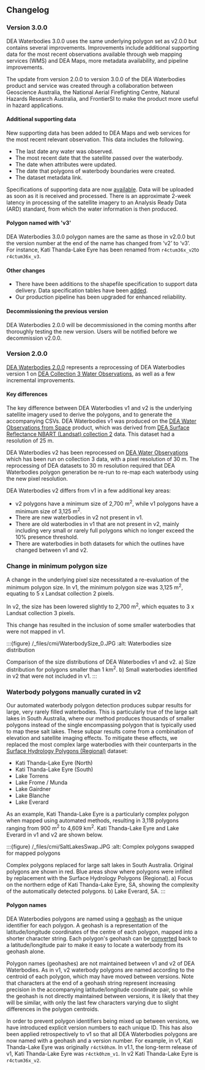 ## Changelog

### Version 3.0.0

DEA Waterbodies 3.0.0 uses the same underlying polygon set as v2.0.0 but contains several improvements. Improvements include additional supporting data for the most recent observations available through web mapping services (WMS) and DEA Maps, more metadata availability, and pipeline improvements.

The update from version 2.0.0 to version 3.0.0 of the DEA Waterbodies product and service was created through a collaboration between Geoscience Australia, the National Aerial Firefighting Centre, Natural Hazards Research Australia, and FrontierSI to make the product more useful in hazard applications. 

#### Additional supporting data

New supporting data has been added to DEA Maps and web services for the most recent relevant observation. This data includes the following. 

* The last date any water was observed. 
* The most recent date that the satellite passed over the waterbody. 
* The date when attributes were updated. 
* The date that polygons of waterbody boundaries were created.
* The dataset metadata link.  

Specifications of supporting data are now [available](./?tab=details#data-specification-tables). Data will be uploaded as soon as it is received and processed. There is an approximate 2-week latency in processing of the satellite imagery to an Analysis Ready Data (ARD) standard, from which the water information is then produced. 

#### Polygon named with 'v3'

DEA Waterbodies 3.0.0 polygon names are the same as those in v2.0.0 but the version number at the end of the name has changed from ‘v2’ to ‘v3’. For instance, Kati Thanda-Lake Eyre has been renamed from `r4ctum36x_v2`to `r4ctum36x_v3`.

#### Other changes

* There have been additions to the shapefile specification to support data delivery. Data specification tables have been [added](./?tab=details#data-specification-tables). 
* Our production pipeline has been upgraded for enhanced reliability. 

#### Decommissioning the previous version

DEA Waterbodies 2.0.0 will be decommissioned in the coming months after thoroughly testing the new version. Users will be notified before we decommission v2.0.0.

### Version 2.0.0

[DEA Waterbodies 2.0.0](/data/version-history/dea-waterbodies-landsat-2.0.0/) represents a reprocessing of DEA Waterbodies version 1 on [DEA Collection 3 Water Observations](/data/product/dea-water-observations-landsat), as well as a few incremental improvements. 

#### Key differences

The key difference between DEA Waterbodies v1 and v2 is the underlying satellite imagery used to derive the polygons, and to generate the accompanying CSVs. DEA Waterbodies v1 was produced on the [DEA Water Observations from Space](/data/product/dea-water-observations-landsat) product, which was derived from [DEA Surface Reflectance NBART (Landsat) collection 2](/data/version-history/dea-water-observations-landsat-2.1.5/) data. This dataset had a resolution of 25 m. 

DEA Waterbodies v2 has been reprocessed on [DEA Water Observations](/data/product/dea-water-observations-landsat/) which has been run on collection 3 data, with a pixel resolution of 30 m. The reprocessing of DEA datasets to 30 m resolution required that DEA Waterbodies polygon generation be re-run to re-map each waterbody using the new pixel resolution.

DEA Waterbodies v2 differs from v1 in a few additional key areas: 

* v2 polygons have a minimum size of 2,700 m<sup>2</sup>, while v1 polygons have a minimum size of 3,125 m<sup>2</sup>. 
* There are new waterbodies in v2 not present in v1.
* There are old waterbodies in v1 that are not present in v2, mainly including very small or rarely full polygons which no longer exceed the 10% presence threshold.
* There are waterbodies in both datasets for which the outlines have changed between v1 and v2.

### Change in minimum polygon size

A change in the underlying pixel size necessitated a re-evaluation of the minimum polygon size. In v1, the minimum polygon size was 3,125 m<sup>2</sup>, equating to 5 x Landsat collection 2 pixels. 

In v2, the size has been lowered slightly to 2,700 m<sup>2</sup>, which equates to 3 x Landsat collection 3 pixels. 

This change has resulted in the inclusion of some smaller waterbodies that were not mapped in v1. 

:::{figure} /_files/cmi/WaterbodySize_0.JPG
:alt: Waterbodies size distribution

Comparison of the size distributions of DEA Waterbodies v1 and v2. a) Size distribution for polygons smaller than 1 km<sup>2</sup>. b) Small waterbodies identified in v2 that were not included in v1.
:::

### Waterbody polygons manually curated in v2

Our automated waterbody polygon detection produces subpar results for large, very rarely filled waterbodies. This is particularly true of the large salt lakes in South Australia, where our method produces thousands of smaller polygons instead of the single encompassing polygon that is typically used to map these salt lakes. These subpar results come from a combination of elevation and satellite imaging effects. To mitigate these effects, we replaced the most complex large waterbodies with their counterparts in the [Surface Hydrology Polygons (Regional)](https://pid.geoscience.gov.au/dataset/ga/83134) dataset: 

* Kati Thanda-Lake Eyre (North) 
* Kati Thanda-Lake Eyre (South) 
* Lake Torrens 
* Lake Frome / Munda 
* Lake Gairdner 
* Lake Blanche 
* Lake Everard 

As an example, Kati Thanda-Lake Eyre is a particularly complex polygon when mapped using automated methods, resulting in 3,118 polygons ranging from 900 m<sup>2</sup> to 4,609 km<sup>2</sup>. Kati Thanda-Lake Eyre and Lake Everard in v1 and v2 are shown below. 

:::{figure} /_files/cmi/SaltLakesSwap.JPG
:alt: Complex polygons swapped for mapped polygons

Complex polygons replaced for large salt lakes in South Australia. Original polygons are shown in red. Blue areas show where polygons were infilled by replacement with the Surface Hydrology Polygons (Regional). a) Focus on the northern edge of Kati Thanda-Lake Eyre, SA, showing the complexity of the automatically detected polygons. b) Lake Everard, SA.
:::

#### Polygon names

DEA Waterbodies polygons are named using a [geohash](https://en.wikipedia.org/wiki/Geohash) as the unique identifier for each polygon. A geohash is a representation of the latitude/longitude coordinates of the centre of each polygon, mapped into a shorter character string. Each polygon's geohash can be [converted](http://geohash.co/) back to a latitude/longitude pair to make it easy to locate a waterbody from its geohash alone. 

Polygon names (geohashes) are not maintained between v1 and v2 of DEA Waterbodies. As in v1, v2 waterbody polygons are named according to the centroid of each polygon, which may have moved between versions. Note that characters at the end of a geohash string represent increasing precision in the accompanying latitude/longitude coordinate pair, so while the geohash is not directly maintained between versions, it is likely that they will be similar, with only the last few characters varying due to slight differences in the polygon centroids.

In order to prevent polygon identifiers being mixed up between versions, we have introduced explicit version numbers to each unique ID. This has also been applied retrospectively to v1 so that all DEA Waterbodies polygons are now named with a geohash and a version number. For example, in v1, Kati Thanda-Lake Eyre was originally `r4ctk0hzm`. In v1.1, the long-term release of v1, Kati Thanda-Lake Eyre was `r4ctk0hzm_v1`. In v2 Kati Thanda-Lake Eyre is `r4ctum36x_v2`. 
